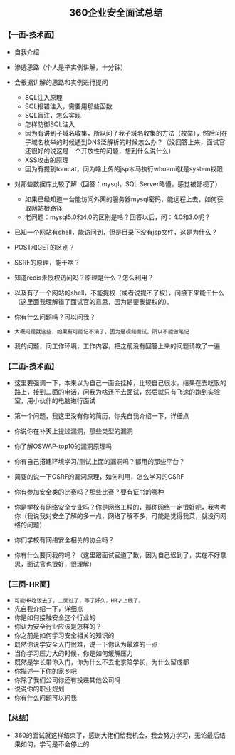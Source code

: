 ## <center>360企业安全面试总结</center>


### 【一面-技术面】

- 自我介绍
- 渗透思路（个人是举实例讲解，十分钟）
- 会根据讲解的思路和实例进行提问
    - SQL注入原理
    - SQL报错注入，需要用那些函数
    - SQL盲注，怎么实现
    - 怎样防御SQL注入
    - 因为有讲到子域名收集，所以问了我子域名收集的方法（枚举），然后问在子域名枚举的时候遇到DNS泛解析的时候怎么办？（没回答上来，面试官还很好的说这是一个开放性的问题，想到什么说什么）
    - XSS攻击的原理
    - 因为有提到tomcat，问为啥上传的jsp木马执行whoami就是system权限
- 对那些数据库比较了解（回答：mysql，SQL Server略懂，感觉被鄙视了）
    - 如果已经知道一台能访问外网的服务器mysql密码，能远程上去，如何获取网站根路径
    - 老问题：mysql5.0和4.0的区别是啥？回答以后，问：4.0和3.0呢？
- 已知一个网站有shell，能访问到，但是目录下没有jsp文件，这是为什么？
- POST和GET的区别？
- SSRF的原理，能干啥？
- 知道redis未授权访问吗？原理是什么？怎么利用？
- 以及有了一个网站的shell，不能提权（或者说提不了权），问接下来能干什么（这里面我理解错了面试官的意思，因为是要我提权的）。
- 你有什么问题吗？可以问我？

- `大概问题就这些，如果有可能记不清了，因为是视频面试，所以不能做笔记`
- 我的问题，问工作环境，工作内容，把之前没有回答上来的问题请教了一遍

### 【二面-技术面】

- 这里要强调一下，本来以为自己一面会挂掉，比较自己很水，结果在去吃饭的路上，接到二面的电话，问我为啥还不去面试，然后就只有飞速的跑到实验室，用小伙伴的电脑进行面试

- 第一个问题，我这里没有你的简历，你先自我介绍一下，详细点
- 你说你在补天上提过漏洞，那些类型的漏洞
- 你了解OSWAP-top10的漏洞原理吗
- 你有自己搭建环境学习/测试上面的漏洞吗？都用的那些平台？
- 简要的说一下CSRF的漏洞原理，如何利用，怎么学习的CSRF
- 你有参加安全类的比赛吗？那些比赛？要有证书的哪种
- 你是学校有网络安全专业吗？你是网络工程的，那你网络一定很好吧，我考考你（我说我对安全了解的多一点，网络了解不多，可能是觉得我菜，就没问网络的问题）
- 你们学校有网络安全相关的协会吗？
- 你有什么要问我的吗？（这里跟面试官道了歉，因为自己迟到了，实在不好意思，面试官也很好，很理解）


### 【三面-HR面】

- `可能HR吃饭去了，二面过了，等了好久，HR才上线了。`
- 先自我介绍一下，详细点
- 你是如何接触安全这个行业的
- 你认为安全行业应该是怎样的？
- 你之前是如何学习安全相关的知识的
- 既然你说学安全入门很难，说一下你认为最难的一点
- 当你学习压力大的时候，你是如何缓解压力
- 既然是学长带你入门，你为什么不去北京陪学长，为什么留成都
- 你描述一下你的家乡吧
- 你除了我们公司你还有投递其他公司吗
- 说说你的职业规划
- 你有什么问题可以问我

### 【总结】

- 360的面试就这样结束了，感谢大佬们给我机会，我会努力学习，无论最后结果如何，学习是不会停止的
